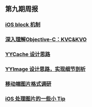 ## 第九期周报

### [iOS block 机制](http://www.jianshu.com/p/1ffd49c24c2a)
### [深入理解Objective-C：KVC&KVO](http://blog.csdn.net/wiki_su/article/details/76926966)
### [YYCache 设计思路](https://blog.ibireme.com/2015/10/26/yycache/)
### [YYImage 设计思路，实现细节剖析](https://lision.me/yyimage/)
### [移动端图片格式调研](https://blog.ibireme.com/2015/11/02/mobile_image_benchmark/)
### [iOS 处理图片的一些小 Tip](https://blog.ibireme.com/2015/11/02/ios_image_tips/)  